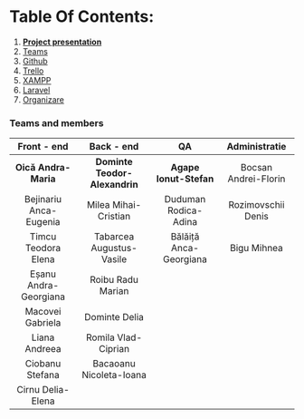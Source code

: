 # Table Of Contents:

1. <a href=https://a4ip2018.github.io/TML/index.html><strong>Project presentation</strong></a>
2. <a href=https://github.com/A4IP2018/TML/wiki/Teams>Teams</a>
3. <a href=https://github.com/A4IP2018/TML/wiki/GitHub>Github</a>
4. <a href=https://github.com/A4IP2018/TML/wiki/Trello>Trello</a>
5. <a href=https://github.com/A4IP2018/TML/wiki/XAMPP>XAMPP</a>
6. <a href=https://github.com/A4IP2018/TML/wiki/Laravel>Laravel</a>
7. <a href=https://github.com/A4IP2018/TML/wiki/Organizare>Organizare</a>

### Teams and members
                    
|  Front - end            | Back - end                     | QA                       | Administratie| 
| :------------:          |:---------------:               |:-----:                   |:---:|
| **Oică Andra-Maria**    | **Dominte Teodor-Alexandrin**  | **Agape Ionut-Stefan**   | Bocsan Andrei-Florin
| Bejinariu Anca-Eugenia  | Milea Mihai-Cristian           | Duduman Rodica-Adina     | Rozimovschii Denis
| Timcu Teodora Elena     | Tabarcea Augustus-Vasile       | Bălăiță Anca-Georgiana   | Bigu Mihnea
| Eșanu Andra-Georgiana   | Roibu Radu Marian              |                          |
| Macovei Gabriela        | Dominte Delia                  |                          |
| Liana Andreea           | Romila Vlad-Ciprian            |                          |
| Ciobanu Stefana         | Bacaoanu Nicoleta-Ioana        |                          |
| Cirnu Delia-Elena       |                                |                          |

